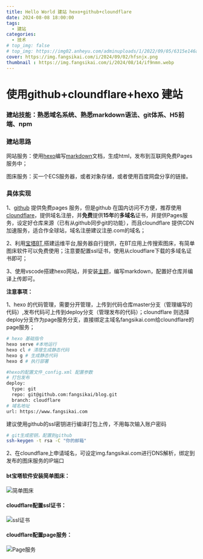 ```yaml
---
title: Hello World 建站 hexo+github+cloundflare
date: 2024-08-08 18:00:00
tags:
  - 建站
categories:
  - 技术 
# top_img: false
# top_img: https://img02.anheyu.com/adminuploads/1/2022/09/05/6315e146a8bbd.webp
cover: https://img.fangsikai.com/i/2024/09/02/hfsnjx.png
thumbnail : https://img.fangsikai.com/i/2024/08/14/if9nmn.webp
---
```


# 使用github+cloundflare+hexo 建站

### 建站技能：**熟悉域名系统、熟悉markdown语法、git体系、H5前端、npm**

### 建站思路

网站服务：使用[hexo](https://hexo.io/zh-cn/)编写[markdown](https://markdown.com.cn/)文档，生成html，发布到互联网免费Pages服务中；

图床服务：买一个ECS服务器，或者对象存储，或者使用百度网盘分享的链接。

### 具体实现

1、[github](https://github.com/) 提供免费pages 服务，但是github 在国内访问不方便，推荐使用[cloundflare](https://www.cloudflare-cn.com/)，提供域名注册，并**免费**提供**15年**的**多域名**证书，并提供Pages服务，设定好仓库来源（已有从github同步git的功能），而且cloundflare 提供CDN加速服务，适合作全球站，域名注册建议注册.com的域名；

2、利用[宝塔BT](https://www.bt.cn/),搭建运维平台,服务器自行提供，在BT应用上传搜索图床，有简单图床软件可以免费使用；注意要配置ssl证书，使用从cloudflare下载的多域名证书即可；

3、使用vscode搭建hexo网站，并安装[主题](https://hexo.io/themes/)，编写markdown，配置好仓库并编译上传即可。




**注意事项：**

1、hexo 的代码管理，需要分开管理，上传到代码仓库master分支（管理编写的代码）,发布代码可上传到deploy分支（管理发布的代码）；cloundflare 则选择deploy分支作为page服务分支，直接绑定主域名fangsikai.com给cloundflare的page服务；

``` bash
# hexo 基础指令
hexo serve #本地运行
hexo cl # 清理生成静态代码
hexo g # 生成静态代码
hexo d # 执行部署
```

``` bash
#hexo的配置文件_config.xml 配置参数
# 打包发布
deploy:
  type: git
  repo: git@github.com:fangsikai/blog.git
  branch: cloudflare
# 域名地址
url: https://www.fangsikai.com
```

建议使用github的ssl密钥进行编译打包上传，不用每次输入账户密码

``` bash
# git生成密钥，配置到github
ssh-keygen -t rsa -C "你的邮箱"
```

2、在cloundflare上申请域名，可设定img.fangsikai.com进行DNS解析，绑定到发布的图床服务的IP端口


#### bt宝塔软件安装简单图床：

![简单图床](https://img.fangsikai.com/i/2024/09/02/h1x46r.png)

#### cloudflare配置ssl证书：

![ssl证书](https://img.fangsikai.com/i/2024/09/02/h5hv6h.png)

#### cloudflare配置page服务：

![Page服务](https://img.fangsikai.com/i/2024/09/02/h7tu13.png)

